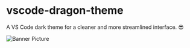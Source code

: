 # vscode-dragon-theme
A VS Code dark theme for a cleaner and more streamlined interface. 😎

![Banner Picture](https://user-images.githubusercontent.com/12299906/43106057-b01a048c-8ef4-11e8-8e6a-b501fb1104cd.png)
